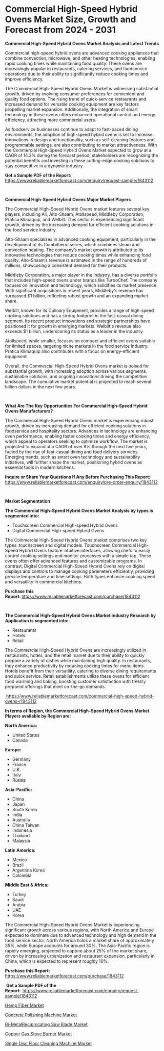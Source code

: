 <p><h1>Commercial High-Speed Hybrid Ovens Market Size, Growth and Forecast from 2024 - 2031</h1></p><p><strong>Commercial High-Speed Hybrid Ovens Market Analysis and Latest Trends</strong></p>
<p><p>Commercial high-speed hybrid ovens are advanced cooking appliances that combine convection, microwave, and other heating technologies, enabling rapid cooking times while maintaining food quality. These ovens are increasingly popular in restaurants, catering services, and foodservice operations due to their ability to significantly reduce cooking times and improve efficiency.</p><p>The Commercial High-Speed Hybrid Ovens Market is witnessing substantial growth, driven by evolving consumer preferences for convenient and quality food options. The rising trend of quick-service restaurants and increased demand for versatile cooking equipment are key factors propelling market expansion. Additionally, the integration of smart technology in these ovens offers enhanced operational control and energy efficiency, attracting more commercial users.</p><p>As foodservice businesses continue to adapt to fast-paced dining environments, the adoption of high-speed hybrid ovens is set to increase. Innovations in design and functionality, such as self-cleaning features and programmable settings, are also contributing to market attractiveness. With the Commercial High-Speed Hybrid Ovens Market expected to grow at a CAGR of 14.3% during the forecast period, stakeholders are recognizing the potential benefits and investing in these cutting-edge cooking solutions to stay competitive in a dynamic industry.</p></p>
<p><strong>Get a Sample PDF of the Report:&nbsp;</strong> <a href="https://www.reliablemarketforecast.com/enquiry/request-sample/1843112?utm_campaign=1080&utm_medium=2&utm_source=Github&utm_content=ia&utm_term=17102024&utm_id=commercial-high-speed-hybrid-ovens">https://www.reliablemarketforecast.com/enquiry/request-sample/1843112</a></p>
<p>&nbsp;</p>
<p><strong>Commercial High-Speed Hybrid Ovens Major Market Players</strong></p>
<p><p>The Commercial High-Speed Hybrid Ovens market features several key players, including Ali, Alto-Shaam, Atollspeed, Middleby Corporation, Pratica Klimaquip, and Welbilt. This sector is experiencing significant growth, driven by the increasing demand for efficient cooking solutions in the food service industry.</p><p>Alto-Shaam specializes in advanced cooking equipment, particularly in the development of its Combitherm series, which combines steam and convection heating. The company’s market growth is attributed to its innovative technologies that reduce cooking times while enhancing food quality. Alto-Shaam’s revenue is estimated in the range of hundreds of millions, showcasing a consistent demand for their products.</p><p>Middleby Corporation, a major player in the industry, has a diverse portfolio that includes high-speed ovens under brands like TurboChef. The company focuses on innovation and technology, which solidifies its market presence. With significant acquisitions in recent years, Middleby's revenue has surpassed $1 billion, reflecting robust growth and an expanding market share.</p><p>Welbilt, known for its Culinary Equipment, provides a range of high-speed cooking solutions and has a strong footprint in the fast-casual dining segment. Its recent product innovations and strategic partnerships have positioned it for growth in emerging markets. Welbilt's revenue also exceeds $1 billion, underscoring its status as a leader in the industry.</p><p>Atollspeed, while smaller, focuses on compact and efficient ovens suitable for limited spaces, targeting niche markets in the food service industry. Pratica Klimaquip also contributes with a focus on energy-efficient equipment.</p><p>Overall, the Commercial High-Speed Hybrid Ovens market is poised for substantial growth, with increasing adoption across various segments, sustainable solutions, and ongoing innovations driving the competitive landscape. The cumulative market potential is projected to reach several billion dollars in the next few years.</p></p>
<p>&nbsp;</p>
<p><strong>What Are The Key Opportunities For Commercial High-Speed Hybrid Ovens Manufacturers?</strong></p>
<p><p>The Commercial High-Speed Hybrid Ovens market is experiencing robust growth, driven by increasing demand for efficient cooking solutions in foodservice and hospitality sectors. Advances in technology are enhancing oven performance, enabling faster cooking times and energy efficiency, which appeal to operators seeking to optimize workflow. The market is projected to expand at a CAGR of over 8% through the next five years, fueled by the rise of fast-casual dining and food delivery services. Emerging trends, such as smart oven technology and sustainability initiatives, will further shape the market, positioning hybrid ovens as essential tools in modern kitchens.</p></p>
<p><strong>Inquire or Share Your Questions If Any Before Purchasing This Report:</strong> <a href="https://www.reliablemarketforecast.com/enquiry/pre-order-enquiry/1843112?utm_campaign=1080&utm_medium=2&utm_source=Github&utm_content=ia&utm_term=17102024&utm_id=commercial-high-speed-hybrid-ovens">https://www.reliablemarketforecast.com/enquiry/pre-order-enquiry/1843112</a></p>
<p>&nbsp;</p>
<p><strong>Market Segmentation</strong></p>
<p><strong>The Commercial High-Speed Hybrid Ovens Market Analysis by types is segmented into:</strong></p>
<p><ul><li>Touchscreen Commercial High-speed Hybrid Ovens</li><li>Digital Commercial High-speed Hybrid Ovens</li></ul></p>
<p><p>The Commercial High-Speed Hybrid Ovens market comprises two key types: touchscreen and digital models. Touchscreen Commercial High-Speed Hybrid Ovens feature intuitive interfaces, allowing chefs to easily control cooking settings and monitor processes with a simple tap. These ovens often offer advanced features and customizable programs. In contrast, Digital Commercial High-Speed Hybrid Ovens rely on digital displays and controls to manage cooking parameters efficiently, providing precise temperature and time settings. Both types enhance cooking speed and versatility in commercial kitchens.</p></p>
<p><strong>Purchase this Report:&nbsp;</strong><a href="https://www.reliablemarketforecast.com/purchase/1843112?utm_campaign=1080&utm_medium=2&utm_source=Github&utm_content=ia&utm_term=17102024&utm_id=commercial-high-speed-hybrid-ovens">https://www.reliablemarketforecast.com/purchase/1843112</a></p>
<p>&nbsp;</p>
<p><strong>The Commercial High-Speed Hybrid Ovens Market Industry Research by Application is segmented into:</strong></p>
<p><ul><li>Restaurants</li><li>Hotels</li><li>Retail</li></ul></p>
<p><p>The Commercial High-Speed Hybrid Ovens are increasingly utilized in restaurants, hotels, and the retail market due to their ability to quickly prepare a variety of dishes while maintaining high quality. In restaurants, they enhance productivity by reducing cooking times for menu items. Hotels benefit from their versatility, catering to diverse dining requirements and quick service. Retail establishments utilize these ovens for efficient food warming and baking, boosting customer satisfaction with freshly prepared offerings that meet on-the-go demands.</p></p>
<p><a href="https://www.reliablemarketforecast.com/commercial-high-speed-hybrid-ovens-r1843112?utm_campaign=1080&utm_medium=2&utm_source=Github&utm_content=ia&utm_term=17102024&utm_id=commercial-high-speed-hybrid-ovens">&nbsp;https://www.reliablemarketforecast.com/commercial-high-speed-hybrid-ovens-r1843112</a></p>
<p><strong>In terms of Region, the Commercial High-Speed Hybrid Ovens Market Players available by Region are:</strong></p>
<p>
    <p> <strong> North America: </strong>
        <ul>
            <li>United States</li>
            <li>Canada</li>
        </ul>
        </p> 
    <p> <strong> Europe: </strong>
        <ul>
            <li>Germany</li>
            <li>France</li>
            <li>U.K.</li>
            <li>Italy</li>
            <li>Russia</li>
        </ul>
        </p> 
    <p> <strong> Asia-Pacific: </strong>
        <ul>
            <li>China</li>
            <li>Japan</li>
            <li>South Korea</li>
            <li>India</li>
            <li>Australia</li>
            <li>China Taiwan</li>
            <li>Indonesia</li>
            <li>Thailand</li>
            <li>Malaysia</li>
        </ul>
        </p> 
    <p> <strong> Latin America: </strong>
        <ul>
            <li>Mexico</li>
            <li>Brazil</li>
            <li>Argentina Korea</li>
            <li>Colombia</li>
        </ul>
        </p> 
    <p> <strong> Middle East & Africa: </strong>
        <ul>
            <li>Turkey</li>
            <li>Saudi</li>
            <li>Arabia</li>
            <li>UAE</li>
            <li>Korea</li>
        </ul>
    </p>
    </p>
<p><p>The Commercial High-Speed Hybrid Ovens Market is experiencing significant growth across various regions, with North America and Europe expected to dominate due to advanced technology and high demand in the food service sector. North America holds a market share of approximately 35%, while Europe accounts for around 30%. The Asia-Pacific region is rapidly emerging, projected to capture about 25% of the market share, driven by increasing urbanization and restaurant expansion, particularly in China, which is expected to represent roughly 10%.</p></p>
<p><strong>Purchase this Report: </strong><a href="https://www.reliablemarketforecast.com/purchase/1843112?utm_campaign=1080&utm_medium=2&utm_source=Github&utm_content=ia&utm_term=17102024&utm_id=commercial-high-speed-hybrid-ovens">https://www.reliablemarketforecast.com/purchase/1843112</a></p>
<p>&nbsp;<strong>Get a Sample PDF of the Report:&nbsp;&nbsp;</strong><a href="https://www.reliablemarketforecast.com/enquiry/request-sample/1843112?utm_campaign=1080&utm_medium=2&utm_source=Github&utm_content=ia&utm_term=17102024&utm_id=commercial-high-speed-hybrid-ovens">https://www.reliablemarketforecast.com/enquiry/request-sample/1843112</a></p>
<p><strong></strong></p>
<p><p><a href="https://www.linkedin.com/pulse/decoding-hemp-fiber-industry-dynamics-strategic-imperatives-pxh2c?utm_campaign=1080&utm_medium=2&utm_source=Github&utm_content=ia&utm_term=17102024&utm_id=commercial-high-speed-hybrid-ovens">Hemp Fiber Market</a></p><p><a href="https://issuu.com/reportprime-2/docs/concrete-polishing-machine-market-s_40e57093101688?utm_campaign=1080&utm_medium=2&utm_source=Github&utm_content=ia&utm_term=17102024&utm_id=commercial-high-speed-hybrid-ovens">Concrete Polishing Machine Market</a></p><p><a href="https://github.com/ibbiechinotit/Market-Research-Report-List-1/blob/main/bi-metalreciprocating-saw-blade-market.md?utm_campaign=1080&utm_medium=2&utm_source=Github&utm_content=ia&utm_term=17102024&utm_id=commercial-high-speed-hybrid-ovens">Bi-MetalReciprocating Saw Blade Market</a></p><p><a href="https://github.com/ritchieduld0/Market-Research-Report-List-1/blob/main/copper-gas-stove-burner-market.md?utm_campaign=1080&utm_medium=2&utm_source=Github&utm_content=ia&utm_term=17102024&utm_id=commercial-high-speed-hybrid-ovens">Copper Gas Stove Burner Market</a></p><p><a href="https://issuu.com/reportprime-2/docs/single-disc-floor-cleaning-machine-_fb27ce60194188?utm_campaign=1080&utm_medium=2&utm_source=Github&utm_content=ia&utm_term=17102024&utm_id=commercial-high-speed-hybrid-ovens">Single Disc Floor Cleaning Machine Market</a></p></p>
